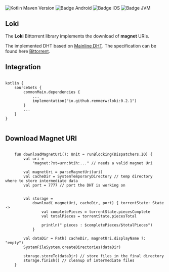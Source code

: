 <div>
    <div>
        <img src="https://img.shields.io/maven-central/v/io.github.remmerw/loki" alt="Kotlin Maven Version" />
        <img src="https://img.shields.io/badge/Platform-Android-brightgreen.svg?logo=android" alt="Badge Android" />
        <img src="https://img.shields.io/badge/Platform-iOS%20%2F%20macOS-lightgrey.svg?logo=apple" alt="Badge iOS" />
        <img src="https://img.shields.io/badge/Platform-JVM-8A2BE2.svg?logo=openjdk" alt="Badge JVM" />
    </div>
</div>

## Loki

The **Loki** Bittorrent library implements the download of **magnet** URIs. 

The implemented DHT based on 
[Mainline DHT](https://en.wikipedia.org/wiki/Mainline_DHT).
The specification can be found here [Bittorrent](https://www.bittorrent.org/beps/bep_0000.html).


## Integration

```
    
kotlin {
    sourceSets {
        commonMain.dependencies {
            ...
            implementation("io.github.remmerw:loki:0.2.1")
        }
        ...
    }
}
    
```

## Download Magnet URI

```
    
    fun downloadMagnetUri(): Unit = runBlocking(Dispatchers.IO) {
        val uri = 
            "magnet:?xt=urn:btih:..." // needs a valid magnet Uri

        val magnetUri = parseMagnetUri(uri)
        val cacheDir = SystemTemporaryDirectory // temp directory where to store intermediate data
        val port = 7777 // port the DHT is working on


        val storage =
            download( magnetUri, cacheDir, port) { torrentState: State ->
                val completePieces = torrentState.piecesComplete
                val totalPieces = torrentState.piecesTotal

                println(" pieces : $completePieces/$totalPieces")
            }

        val dataDir = Path( cacheDir, magnetUri.displayName ?: "empty")
        SystemFileSystem.createDirectories(dataDir)

        storage.storeTo(dataDir) // store files in the final directory
        storage.finish() // cleanup of intermediate files
    }
    
```